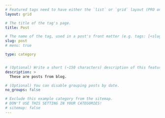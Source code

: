 ```yaml
---
# Featured tags need to have either the `list` or `grid` layout (PRO only).
layout: grid

# The title of the tag's page.
title: Post

# The name of the tag, used in a post's front matter (e.g. tags: [<slug>]).
slug: post
# menu: true

type: category


# (Optional) Write a short (~150 characters) description of this featured tag.
description: >
  These are posts from blog.

# (Optional) You can disable grouping posts by date.
no_groups: false

# Exclude this example category from the sitemap.
# DON'T USE THIS SETTING IN YOUR CATEGORIES!
# sitemap: false
---
```

